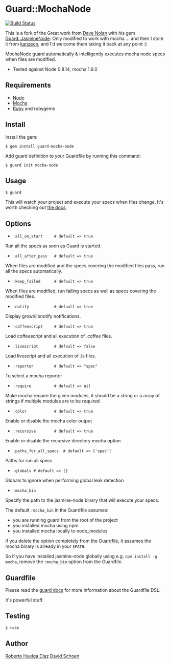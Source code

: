 Guard::MochaNode
==================

[![Build Status](https://travis-ci.org/neerolyte/guard-mocha-node.png)](https://travis-ci.org/neerolyte/guard-mocha-node)

This is a fork of the Great work from [Dave Nolan](https://github.com/textgoeshere)
with his gem [Guard::JasmineNode](https://github.com/guard/guard-jasmine-node).
Only modified to work with mocha ... and then I stole it from [kanzeon](https://github.com/kanzeon/guard-mocha-node), and I'd welcome them taking it back at any point :)

MochaNode guard automatically & intelligently executes mocha node specs when files are modified.

* Tested against Node 0.8.14, mocha 1.6.0

Requirements
------------

* [Node](http://nodejs.org/)
* [Mocha](http://visionmedia.github.io/mocha/)
* [Ruby](http://ruby-lang.org) and rubygems

Install
-------

Install the gem:

    $ gem install guard-mocha-node

Add guard definition to your Guardfile by running this command:

    $ guard init mocha-node

Usage
-----

    $ guard

This will watch your project and execute your specs when files
change. It's worth checking out [the docs](https://github.com/guard/guard#readme).

Options
-------

* `:all_on_start     # default => true`

Run all the specs as soon as Guard is started.

* `:all_after_pass   # default => true`

When files are modified and the specs covering the modified files
pass, run all the specs automatically.

* `:keep_failed      # default => true`

When files are modified, run failing specs as well as specs covering
the modified files.

* `:notify           # default => true`

Display growl/libnotify notifications.

* `:coffeescript     # default => true`

Load coffeescript and all execution of .coffee files.

* `:livescript       # default => false`

Load livescript and all execution of .ls files.

* `:reporter         # default => "spec"`

To select a mocha reporter

* `:require          # default => nil`

Make mocha require the given modules, it should be a string or a array
of strings if multiple modules are to be required

* `:color            # default => true`

Enable or disable the mocha color output

* `:recursive        # default => true`

Enable or disable the recursive directory mocha option

* `:paths_for_all_specs  # default => ['spec']`

Paths for run all specs

* `:globals # default => []`

Globals to ignore when performing global leak detection

* `:mocha_bin`

Specify the path to the jasmine-node binary that will execute your specs.

The default `:mocha_bin` in the Guardfile assumes:

* you are running guard from the root of the project
* you installed mocha using npm
* you installed mocha locally to node_modules

If you delete the option completely from the Guardfile, it assumes the
mocha binary is already in your `$PATH`.

So if you have installed jasmine-node globally using e.g. `npm install
-g mocha`, remove the `:mocha_bin` option from the Guardfile.

Guardfile
---------

Please read the [guard docs](https://github.com/guard/guard#readme) for
more information about the Guardfile DSL.

It's powerful stuff.

Testing
-------

    $ rake

Author
------

[Roberto Huelga Díaz](https://github.com/kanzeon)
[David Schoen](https://github.com/neerolyte)
